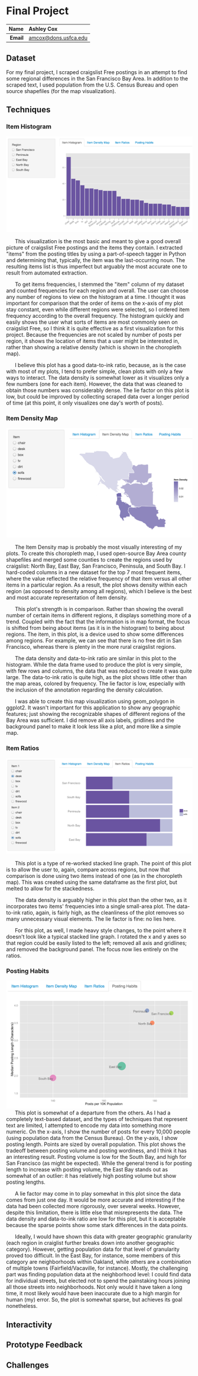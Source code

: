 Final Project
==============================

| **Name**  | Ashley Cox |
|----------:|:-------------|
| **Email** | amcox@dons.usfca.edu |


## Dataset ##
For my final project, I scraped craigslist Free postings in an attempt to find some regional differences in the San Francisco Bay Area. In addition to the scraped text, I used population from the U.S. Census Bureau and open source shapefiles (for the map visualization).

## Techniques ##

### Item Histogram ###
![](histogram.png)

&nbsp;&nbsp;&nbsp;&nbsp;&nbsp;&nbsp;This visualization is the most basic and meant to give a good overall picture of craigslist Free postings and the items they contain. I extracted "items" from the posting titles by using a part-of-speech tagger in Python and determining that, typically, the item was the last-occurring noun. The resulting items list is thus imperfect but arguably the most accurate one to result from automated extraction. 

&nbsp;&nbsp;&nbsp;&nbsp;&nbsp;&nbsp;To get items frequencies, I stemmed the "item" column of my dataset and counted frequencies for each region and overall. The user can choose any number of regions to view on the histogram at a time. I thought it was important for comparison that the order of items on the x-axis of my plot stay constant, even while different regions were selected, so I ordered item frequency according to the overall frequency. The histogram quickly and easily shows the user what sorts of items are most commonly seen on craigslist Free, so I think it is quite effective as a first visualization for this project. Because the frequencies are not scaled by number of posts per region, it shows the location of items that a user might be interested in, rather than showing a relative density (which is shown in the choropleth map).

&nbsp;&nbsp;&nbsp;&nbsp;&nbsp;&nbsp;I believe this plot has a good data-to-ink ratio, because, as is the case with most of my plots, I tend to prefer simple, clean plots with only a few ways to interact. The data density is somewhat lower as it visualizes only a few numbers (one for each item). However, the data that was cleaned to obtain those numbers was considerably dense. The lie factor on this plot is low, but could be improved by collecting scraped data over a longer period of time (at this point, it only visualizes one day's worth of posts).


### Item Density Map ###
![](map.png)

&nbsp;&nbsp;&nbsp;&nbsp;&nbsp;&nbsp;The Item Density map is probably the most visually interesting of my plots. To create this choropleth map, I used open-source Bay Area county shapefiles and merged some counties to create the regions used by craigslist: North Bay, East Bay, San Francisco, Peninsula, and South Bay. I hard-coded columns in a new dataset for the top 7 most frequent items, where the value reflected the relative frequency of that item versus all other items in a particular region. As a result, the plot shows density within each region (as opposed to density among all regions), which I believe is the best and most accurate representation of item density. 

&nbsp;&nbsp;&nbsp;&nbsp;&nbsp;&nbsp;This plot's strength is in comparison. Rather than showing the overall number of certain items in different regions, it displays something more of a trend. Coupled with the fact that the information is in map format, the focus is shifted from being about items (as it is in the histogram) to being about regions. The item, in this plot, is a device used to show some differences among regions. For example, we can see that there is no free dirt in San Francisco, whereas there is plenty in the more rural craigslist regions. 

&nbsp;&nbsp;&nbsp;&nbsp;&nbsp;&nbsp;The data density and data-to-ink ratio are similar in this plot to the histogram. While the data frame used to produce the plot is very simple, with few rows and columns, the data that was reduced to create it was quite large. The data-to-ink ratio is quite high, as the plot shows little other than the map areas, colored by frequency. The lie factor is low, especially with the inclusion of the annotation regarding the density calculation.

&nbsp;&nbsp;&nbsp;&nbsp;&nbsp;&nbsp;I was able to create this map visualization using geom_polygon in ggplot2. It wasn't important for this application to show any geographic features; just showing the recognizable shapes of different regions of the Bay Area was sufficient. I did remove all axis labels, gridlines and the background panel to make it look less like a plot, and more like a simple map.


### Item Ratios ###
![](ratios.png)

&nbsp;&nbsp;&nbsp;&nbsp;&nbsp;&nbsp;This plot is a type of re-worked stacked line graph. The point of this plot is to allow the user to, again, compare across regions, but now that comparison is done using two items instead of one (as in the choropleth map). This was created using the same dataframe as the first plot, but melted to allow for the stackedness. 

&nbsp;&nbsp;&nbsp;&nbsp;&nbsp;&nbsp;The data density is arguably higher in this plot than the other two, as it incorporates two items' frequencies into a single small-area plot. The data-to-ink ratio, again, is fairly high, as the cleanliness of the plot removes so many unnecessary visual elements. The lie factor is fine: no lies here.


&nbsp;&nbsp;&nbsp;&nbsp;&nbsp;&nbsp;For this plot, as well, I made heavy style changes, to the point where it doesn't look like a typical stacked line graph. I rotated the x and y axes so that region could be easily listed to the left; removed all axis and gridlines; and removed the background panel. The focus now lies entirely on the ratios.


### Posting Habits ###
![](habits.png)
&nbsp;&nbsp;&nbsp;&nbsp;&nbsp;&nbsp;This plot is somewhat of a departure from the others. As I had a completely text-based dataset, and the types of techniques that represent text are limited, I attempted to encode my data into something more numeric. On the x-axis, I show the number of posts for every 10,000 people (using population data from the Census Bureau). On the y-axis, I show posting length. Points are sized by overall population. This plot shows the tradeoff between posting volume and posting wordiness, and I think it has an interesting result. Posting volume is low for the South Bay, and high for San Francisco (as might be expected). While the general trend is for posting length to increase with posting volume, the East Bay stands out as somewhat of an outlier: it has relatively high posting volume but show posting lengths. 

&nbsp;&nbsp;&nbsp;&nbsp;&nbsp;&nbsp;A lie factor may come in to play somewhat in this plot since the data comes from just one day. It would be more accurate and interesting if the data had been collected more rigorously, over several weeks. However, despite this limitation, there is little else that misrepresents the data. The data density and data-to-ink ratio are low for this plot, but it is acceptable because the sparse points show some stark differences in the data points. 

&nbsp;&nbsp;&nbsp;&nbsp;&nbsp;&nbsp;Ideally, I would have shown this data with greater geographic granularity (each region in craiglist further breaks down into another geographic category). However, getting population data for that level of granularity proved too difficult. In the East Bay, for instance, some members of this category are neighborhoods within Oakland, while others are a combination of multiple towns (Fairfield/Vacaville, for instance). Mostly, the challenging part was finding population data at the neighborhood level: I could find data for individual streets, but elected not to spend the painstaking hours joining all those streets into neighborhoods. Not only would it have taken a long time, it most likely would have been inaccurate due to a high margin for human (my) error. So, the plot is somewhat sparse, but achieves its goal nonetheless.


## Interactivity ##

## Prototype Feedback ##

## Challenges ##